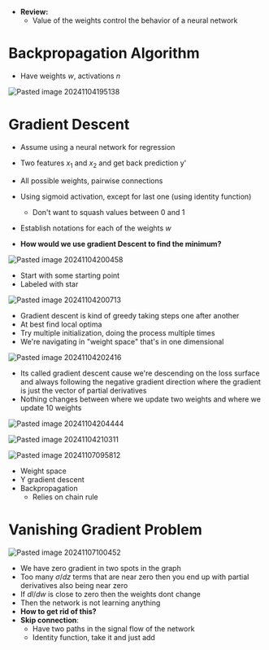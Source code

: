- **Review:**
	- Value of the weights control the behavior of a neural network
# Backpropagation Algorithm
- Have weights $w$, activations $n$

![Pasted image 20241104195138](https://github.com/user-attachments/assets/79cb5e37-51fa-4679-9e90-284abce12121)


# Gradient Descent
- Assume using a neural network for regression
- Two features $x_{1}$ and $x_{2}$ and get back prediction y'
- All possible weights, pairwise connections
- Using sigmoid activation, except for last one (using identity function)
	- Don't want to squash values between 0 and 1
- Establish notations for each of the weights $w$

- **How would we use gradient Descent to find the minimum?**

![Pasted image 20241104200458](https://github.com/user-attachments/assets/d483131d-e2f1-4e96-b1a1-68b69f71595d)


- Start with some starting point 
- Labeled with star

![Pasted image 20241104200713](https://github.com/user-attachments/assets/a8176794-4c2c-43bd-948d-2dc43fd1f2c5)


- Gradient descent is kind of greedy taking steps one after another
- At best find local optima 
- Try multiple initialization, doing the process multiple times
- We're navigating in "weight space" that's in one dimensional


![Pasted image 20241104202416](https://github.com/user-attachments/assets/9d5793dd-95b3-4784-8be7-6350da789a5d)


- Its called gradient descent cause we're descending on the loss surface and always following the negative gradient direction where the gradient is just the vector of partial derivatives  
- Nothing changes between where we update two weights and where we update 10 weights

![Pasted image 20241104204444](https://github.com/user-attachments/assets/48fb475f-9dc8-4358-8cc9-58a0dce03e9a)


![Pasted image 20241104210311](https://github.com/user-attachments/assets/5d735464-9429-40d9-8971-d0fddf8270a8)


![Pasted image 20241107095812](https://github.com/user-attachments/assets/beadc912-0c1c-4dae-a4ed-d13a4f130374)


- Weight space
- Y gradient descent
- Backpropagation
	- Relies on chain rule 

# Vanishing Gradient Problem
![Pasted image 20241107100452](https://github.com/user-attachments/assets/1ccc8fb2-200e-4b7a-8184-c7e74fb8dfbf)


- We have zero gradient in two spots in the graph
- Too many $\sigma/dz$ terms that are near zero then you end up with partial derivatives also being near zero
- If $dl/dw$ is close to zero then the weights dont change
- Then the network is not learning anything
- **How to get rid of this?**
 - **Skip connection**:
	- Have two paths in the signal flow of the network
	- Identity function, take it and just add
